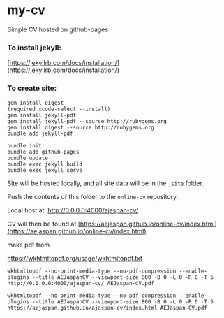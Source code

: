 # my-cv
Simple CV hosted on github-pages


### To install jekyll:


[https://jekyllrb.com/docs/installation/](https://jekyllrb.com/docs/installation/)


### To create site:


```
gem install digest
(required xcode-select --install)
gem install jekyll-pdf
gem install jekyll-pdf --source http://rubygems.org
gem install digest --source http://rubygems.org
bundle add jekyll-pdf
```

```
bundle init
bundle add github-pages
bundle update
bundle exec jekyll build
bundle exec jekyll serve
```


Site will be hosted locally, and all site data will be in the ```_site``` folder.

Push the contents of this folder to the ```online-cv``` repository.

Local host at: http://0.0.0.0:4000/ajaspan-cv/

CV will then be found at [https://aejaspan.github.io/online-cv/index.html](https://aejaspan.github.io/online-cv/index.html)


make pdf from 

https://wkhtmltopdf.org/usage/wkhtmltopdf.txt

```
wkhtmltopdf --no-print-media-type --no-pdf-compression --enable-plugins --title AEJaspanCV --viewport-size 800 -B 0 -L 0 -R 0 -T 5 http://0.0.0.0:4000/ajaspan-cv/ AEJaspan-CV.pdf

wkhtmltopdf --no-print-media-type --no-pdf-compression --enable-plugins --title AEJaspanCV --viewport-size 800 -B 0 -L 0 -R 0 -T 5 https://aejaspan.github.io/ajaspan-cv/index.html AEJaspan-CV.pdf
```